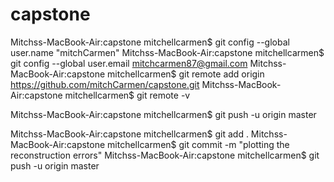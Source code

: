 # capstone

Mitchss-MacBook-Air:capstone mitchellcarmen$ git config --global user.name "mitchCarmen"
Mitchss-MacBook-Air:capstone mitchellcarmen$ git config --global user.email mitchcarmen87@gmail.com
Mitchss-MacBook-Air:capstone mitchellcarmen$ git remote add origin https://github.com/mitchCarmen/capstone.git
Mitchss-MacBook-Air:capstone mitchellcarmen$ git remote -v

Mitchss-MacBook-Air:capstone mitchellcarmen$ git push -u origin master

Mitchss-MacBook-Air:capstone mitchellcarmen$ git add .
Mitchss-MacBook-Air:capstone mitchellcarmen$ git commit -m "plotting the reconstruction errors"
Mitchss-MacBook-Air:capstone mitchellcarmen$ git push -u origin master

